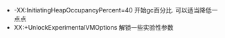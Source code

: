 * -XX:InitiatingHeapOccupancyPercent=40 开始gc百分比. 可以适当降低一点点
* XX:+UnlockExperimentalVMOptions 解锁一些实验性参数
